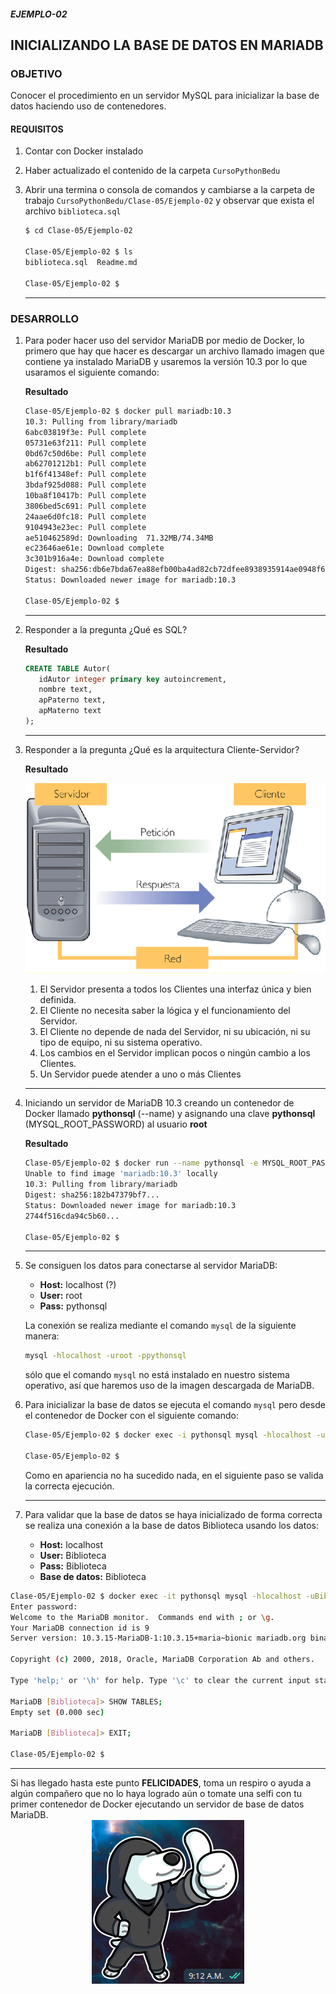 ##### EJEMPLO-02
## INICIALIZANDO LA BASE DE DATOS EN MARIADB

### OBJETIVO
Conocer el procedimiento en un servidor MySQL para inicializar la base de datos haciendo uso de contenedores.

#### REQUISITOS
1. Contar con Docker instalado
2. Haber actualizado el contenido de la carpeta `CursoPythonBedu`
3. Abrir una termina o consola de comandos y cambiarse a la carpeta de trabajo `CursoPythonBedu/Clase-05/Ejemplo-02` y observar que exista el archivo `biblioteca.sql`

   ```sh
   $ cd Clase-05/Ejemplo-02

   Clase-05/Ejemplo-02 $ ls
   biblioteca.sql  Readme.md

   Clase-05/Ejemplo-02 $
   ```
   ***

### DESARROLLO
1. Para poder hacer uso del servidor MariaDB por medio de Docker, lo primero que hay que hacer es descargar un archivo llamado imagen que contiene ya instalado MariaDB y usaremos la versión 10.3 por lo que usaramos el siguiente comando:

   __Resultado__

   ```sh
   Clase-05/Ejemplo-02 $ docker pull mariadb:10.3
   10.3: Pulling from library/mariadb
   6abc03819f3e: Pull complete
   05731e63f211: Pull complete
   0bd67c50d6be: Pull complete
   ab62701212b1: Pull complete
   b1f6f41348ef: Pull complete
   3bdaf925d088: Pull complete
   10ba8f10417b: Pull complete
   3806bed5c691: Pull complete
   24aae6d0fc18: Pull complete
   9104943e23ec: Pull complete
   ae510462589d: Downloading  71.32MB/74.34MB
   ec23646ae61e: Download complete
   3c301b916a4e: Download complete
   Digest: sha256:db6e7bda67ea88efb00ba4ad82cb72dfee8938935914ae0948f6af523d398ca2
   Status: Downloaded newer image for mariadb:10.3

   Clase-05/Ejemplo-02 $  
   ```
   ***

2. Responder a la pregunta ¿Qué es SQL?

   __Resultado__
   ```sql
   CREATE TABLE Autor(
      idAutor integer primary key autoincrement,
      nombre text,
      apPaterno text,
      apMaterno text
   );
   ```
   ***

3. Responder a la pregunta ¿Qué es la arquitectura Cliente-Servidor?

   __Resultado__

   ![Arquitectura Cliente-Servidor](assets/arquitectura-cliente-servidor.png)
   1. El Servidor presenta a todos los Clientes una interfaz única y bien definida.
   2. El Cliente no necesita saber la lógica y el funcionamiento del Servidor.
   3. El Cliente no depende de nada del Servidor, ni su ubicación, ni su tipo de equipo, ni su sistema operativo.
   4. Los cambios en el Servidor implican pocos o ningún cambio a los Clientes.
   5. Un Servidor puede atender a uno o más Clientes
   ***

4. Iniciando un servidor de MariaDB 10.3 creando un contenedor de Docker llamado __pythonsql__ (--name) y asignando una clave __pythonsql__ (MYSQL_ROOT_PASSWORD) al usuario __root__

   __Resultado__

   ```sh
   Clase-05/Ejemplo-02 $ docker run --name pythonsql -e MYSQL_ROOT_PASSWORD=pythonsql -d mariadb:10.3
   Unable to find image 'mariadb:10.3' locally
   10.3: Pulling from library/mariadb
   Digest: sha256:182b47379bf7...
   Status: Downloaded newer image for mariadb:10.3
   2744f516cda94c5b60...

   Clase-05/Ejemplo-02 $
   ```
   ***

5. Se consiguen los datos para conectarse al servidor MariaDB:
   - __Host:__ localhost (?)
   - __User:__ root
   - __Pass:__ pythonsql

   La conexión se realiza mediante el comando `mysql` de la siguiente manera:
   ```sh
   mysql -hlocalhost -uroot -ppythonsql
   ```
   sólo que el comando `mysql` no está instalado en nuestro sistema operativo, así que haremos uso de la imagen descargada de MariaDB.

6. Para inicializar la base de datos se ejecuta el comando `mysql` pero desde el contenedor de Docker con el siguiente comando:
   ```sh
   Clase-05/Ejemplo-02 $ docker exec -i pythonsql mysql -hlocalhost -uroot -ppythonsql < biblioteca.sql

   Clase-05/Ejemplo-02 $
   ```

   Como en apariencia no ha sucedido nada, en el siguiente paso se valida la correcta ejecución.
   ***
7. Para validar que la base de datos se haya inicializado de forma correcta se realiza una conexión a la base de datos Biblioteca usando los datos:

   - __Host:__ localhost
   - __User:__ Biblioteca
   - __Pass:__ Biblioteca
   - __Base de datos:__ Biblioteca

  ```sh
  Clase-05/Ejemplo-02 $ docker exec -it pythonsql mysql -hlocalhost -uBiblioteca -p Biblioteca
  Enter password:
  Welcome to the MariaDB monitor.  Commands end with ; or \g.
  Your MariaDB connection id is 9
  Server version: 10.3.15-MariaDB-1:10.3.15+maria~bionic mariadb.org binary distribution

  Copyright (c) 2000, 2018, Oracle, MariaDB Corporation Ab and others.

  Type 'help;' or '\h' for help. Type '\c' to clear the current input statement.

  MariaDB [Biblioteca]> SHOW TABLES;
  Empty set (0.000 sec)

  MariaDB [Biblioteca]> EXIT;

  Clase-05/Ejemplo-02 $
  ```
  ***

Si has llegado hasta este punto __FELICIDADES__, toma un respiro o ayuda a algún compañero que no lo haya logrado aún o tomate una selfi con tu primer contenedor de Docker ejecutando un servidor de base de datos MariaDB.
<span style="display:block;text-align:center;">![Felicidades](assets/felicidades.png)</span>
